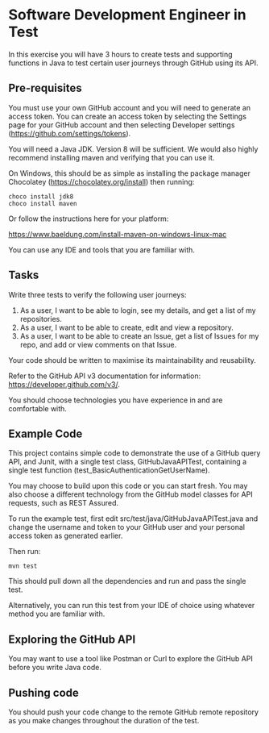 # Software Development Engineer in Test

In this exercise you will have 3 hours to create tests and supporting functions in Java to test certain user journeys through GitHub using its API.

## Pre-requisites

You must use your own GitHub account and you will need to generate an access token. You can create an access token by selecting the Settings page for your GitHub account and then selecting Developer settings (https://github.com/settings/tokens).

You will need a Java JDK. Version 8 will be sufficient. We would also highly recommend installing maven and verifying that you can use it.

On Windows, this should be as simple as installing the package manager Chocolatey (https://chocolatey.org/install) then running:

````
choco install jdk8
choco install maven
````

Or follow the instructions here for your platform:

https://www.baeldung.com/install-maven-on-windows-linux-mac

You can use any IDE and tools that you are familiar with.

## Tasks

Write three tests to verify the following user journeys:

1. As a user, I want to be able to login, see my details, and get a list of my repositories.
2. As a user, I want to be able to create, edit and view a repository.
3. As a user, I want to be able to create an Issue, get a list of Issues for my repo, and add or view comments on that Issue.

Your code should be written to maximise its maintainability and reusability.

Refer to the GitHub API v3 documentation for information: https://developer.github.com/v3/.

You should choose technologies you have experience in and are comfortable with.

## Example Code

This project contains simple code to demonstrate the use of a GitHub query API, and Junit, with a single test class, GitHubJavaAPITest, containing a single test function (test_BasicAuthenticationGetUserName). 

You may choose to build upon this code or you can start fresh. You may also choose a different technology from the GitHub model classes for API requests, such as REST Assured.

To run the example test, first edit src/test/java/GitHubJavaAPITest.java and change the username and token to your GitHub user and your personal access token as generated earlier.

Then run:

````
mvn test
````

This should pull down all the dependencies and run and pass the single test.

Alternatively, you can run this test from your IDE of choice using whatever method you are familiar with.

## Exploring the GitHub API

You may want to use a tool like Postman or Curl to explore the GitHub API before you write Java code.

## Pushing code

You should push your code change to the remote GitHub remote repository as you make changes throughout the duration of the test.
